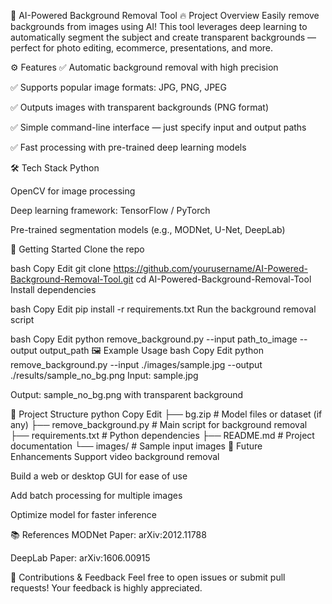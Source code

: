 🚀 AI-Powered Background Removal Tool
🔥 Project Overview
Easily remove backgrounds from images using AI! This tool leverages deep learning to automatically segment the subject and create transparent backgrounds — perfect for photo editing, ecommerce, presentations, and more.

⚙️ Features
✅ Automatic background removal with high precision

✅ Supports popular image formats: JPG, PNG, JPEG

✅ Outputs images with transparent backgrounds (PNG format)

✅ Simple command-line interface — just specify input and output paths

✅ Fast processing with pre-trained deep learning models

🛠️ Tech Stack
Python

OpenCV for image processing

Deep learning framework: TensorFlow / PyTorch

Pre-trained segmentation models (e.g., MODNet, U-Net, DeepLab)

🚀 Getting Started
Clone the repo

bash
Copy
Edit
git clone https://github.com/yourusername/AI-Powered-Background-Removal-Tool.git
cd AI-Powered-Background-Removal-Tool
Install dependencies

bash
Copy
Edit
pip install -r requirements.txt
Run the background removal script

bash
Copy
Edit
python remove_background.py --input path_to_image --output output_path
🖼️ Example Usage
bash
Copy
Edit
python remove_background.py --input ./images/sample.jpg --output ./results/sample_no_bg.png
Input: sample.jpg

Output: sample_no_bg.png with transparent background

📂 Project Structure
python
Copy
Edit
├── bg.zip                 # Model files or dataset (if any)
├── remove_background.py   # Main script for background removal
├── requirements.txt       # Python dependencies
├── README.md              # Project documentation
└── images/                # Sample input images
🌟 Future Enhancements
Support video background removal

Build a web or desktop GUI for ease of use

Add batch processing for multiple images

Optimize model for faster inference

📚 References
MODNet Paper: arXiv:2012.11788

DeepLab Paper: arXiv:1606.00915

🙌 Contributions & Feedback
Feel free to open issues or submit pull requests! Your feedback is highly appreciated.
